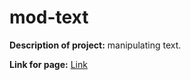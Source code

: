 # mod-text
**Description of project:** manipulating text.

**Link for page:** [Link](https://isaias-dt.github.io/mod-text/)